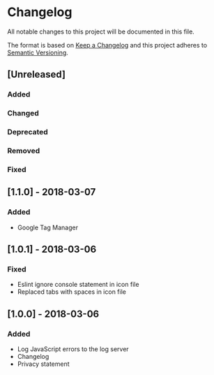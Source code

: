 # Changelog

All notable changes to this project will be documented in this file.

The format is based on [Keep a Changelog](http://keepachangelog.com/en/1.0.0/)
and this project adheres to [Semantic Versioning](http://semver.org/spec/v2.0.0.html).

## [Unreleased]

### Added

### Changed

### Deprecated

### Removed

### Fixed

## [1.1.0] - 2018-03-07

### Added

* Google Tag Manager

## [1.0.1] - 2018-03-06

### Fixed

* Eslint ignore console statement in icon file
* Replaced tabs with spaces in icon file

## [1.0.0] - 2018-03-06

### Added

* Log JavaScript errors to the log server
* Changelog
* Privacy statement
